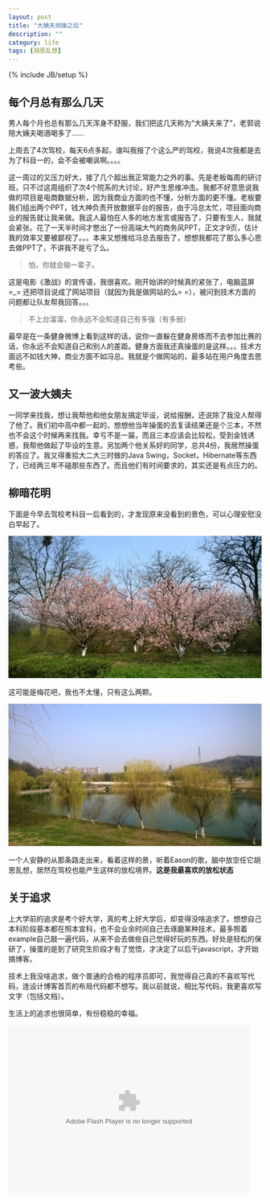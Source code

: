 ```yaml
---
layout: post
title: "大姨夫烦躁之后"
description: ""
category: life
tags: [胡思乱想]
---
```

{% include JB/setup %}

每个月总有那么几天
-------------------
男人每个月也总有那么几天浑身不舒服，我们把这几天称为“大姨夫来了”，老郭说陪大姨夫喝酒喝多了……

上周去了4次驾校，每天6点多起，谁叫我报了个这么严的驾校，我说4次我都是去为了科目一的，会不会被嘲讽啊。。。。

这一周过的又压力好大，接了几个超出我正常能力之外的事。先是老板每周的研讨班，只不过这周组织了次4个院系的大讨论，好产生思维冲击。我都不好意思说我做的项目是电商数据分析，因为我商业方面的也不懂，分析方面的更不懂。老板要我们组出两个PPT，钱大神负责开放数据平台的报告，由于冯总太忙，项目面向商业的报告就让我来做。我这人最怕在人多的地方发言或报告了，只要有生人，我就会紧张。花了一天半时间才憋出了一份高端大气的商务风PPT，正文才9页，估计我的效率又要被鄙视了。。。本来又想推给冯总去报告了，想想我都花了那么多心思去做PPT了，不讲我不是亏了么。

>怕，你就会输一辈子。

这是电影《激战》的宣传语，我很喜欢。刚开始讲的时候真的紧张了，电脑蓝屏=_= 还把项目说成了网站项目（就因为我是做网站的么= =），被问到技术方面的问题都让队友帮我回答。。。

>不上台溜溜，你永远不会知道自己有多强（有多弱）

最早是在一条健身微博上看到这样的话，说你一直躲在健身房练而不去参加比赛的话，你永远不会知道自己和别人的差距。健身方面我还真操蛋的是这样。。。技术方面远不如钱大神，商业方面不如冯总。我就是个做网站的，最多站在用户角度去思考些。



又一波大姨夫
-------------
一同学来找我，想让我帮他和他女朋友搞定毕设，说给报酬，还说除了我没人帮得了他了。我们初中高中都一起的，想想他当年操蛋的去复读结果还是个三本，不然也不会这个时候再来找我。幸亏不是一届，而且三本应该会比较松，受到金钱诱惑，我帮他做起了毕设的生意。另加两个他关系好的同学，总共4份，我居然操蛋的答应了。我又得重拾大二大三时做的Java Swing，Socket，Hibernate等东西了，已经两三年不碰那些东西了。而且他们有时间要求的，其实还是有点压力的。



柳暗花明
---------
下面是今早去驾校考科目一后看到的，才发现原来没看到的景色，可以心理安慰没白早起了。

<img src="/assets/photos/20140314_01.jpg">

这可能是梅花吧，我也不太懂，只有这么两颗。

<img src="/assets/photos/20140314_02.jpg">

一个人安静的从那条路走出来，看着这样的景，听着Eason的歌，脑中放空任它胡思乱想，居然在驾校也能产生这样的放松境界。**这是我最喜欢的放松状态**



关于追求
---------
上大学前的追求是考个好大学，真的考上好大学后，却变得没啥追求了。想想自己本科阶段基本都在照本宣科，也不会业余时间自己去琢磨某种技术，最多照着example自己敲一遍代码，从来不会去做些自己觉得好玩的东西。好处是轻松的保研了，操蛋的是到了研究生阶段才有了觉悟，才决定了以后干javascript，才开始搞博客。

技术上我没啥追求，做个普通的合格的程序员即可，我觉得自己真的不喜欢写代码，连设计博客首页的布局代码都不想写。我以前就说，相比写代码，我更喜欢写文字（包括文档）。

生活上的追求也很简单，有份稳稳的幸福。


<embed src="http://player.yinyuetai.com/video/player/681085/a_0.swf" quality="high" width="480" height="334" align="middle"  allowScriptAccess="sameDomain" allowfullscreen="true" type="application/x-shockwave-flash"></embed>